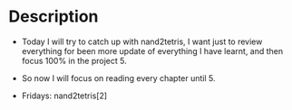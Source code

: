 # Description

- Today I will try to catch up with
  nand2tetris, I want just to review
  everything for been more update of 
  everything I have learnt, and then
  focus 100% in the project 5.

- So now I will focus on reading every
  chapter until 5.
- Fridays:  nand2tetris[2]
